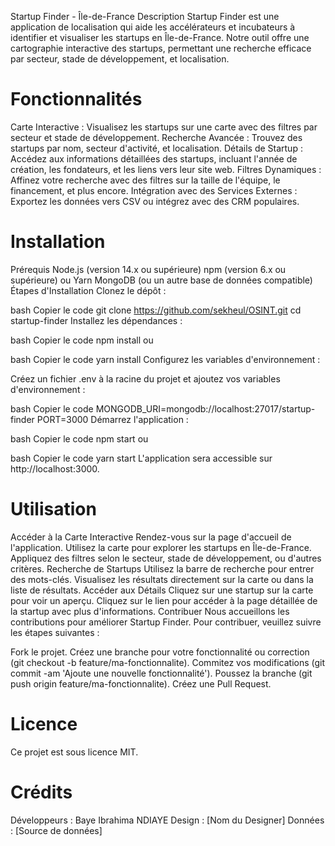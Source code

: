 Startup Finder - Île-de-France
Description
Startup Finder est une application de localisation qui aide les accélérateurs et incubateurs à identifier et visualiser les startups en Île-de-France. Notre outil offre une cartographie interactive des startups, permettant une recherche efficace par secteur, stade de développement, et localisation.

# Fonctionnalités
Carte Interactive : Visualisez les startups sur une carte avec des filtres par secteur et stade de développement.
Recherche Avancée : Trouvez des startups par nom, secteur d'activité, et localisation.
Détails de Startup : Accédez aux informations détaillées des startups, incluant l'année de création, les fondateurs, et les liens vers leur site web.
Filtres Dynamiques : Affinez votre recherche avec des filtres sur la taille de l'équipe, le financement, et plus encore.
Intégration avec des Services Externes : Exportez les données vers CSV ou intégrez avec des CRM populaires.

# Installation
Prérequis
Node.js (version 14.x ou supérieure)
npm (version 6.x ou supérieure) ou Yarn
MongoDB (ou un autre base de données compatible)
Étapes d'Installation
Clonez le dépôt :

bash
Copier le code
git clone https://github.com/sekheul/OSINT.git
cd startup-finder
Installez les dépendances :

bash
Copier le code
npm install
ou

bash
Copier le code
yarn install
Configurez les variables d'environnement :

Créez un fichier .env à la racine du projet et ajoutez vos variables d'environnement :

bash
Copier le code
MONGODB_URI=mongodb://localhost:27017/startup-finder
PORT=3000
Démarrez l'application :

bash
Copier le code
npm start
ou

bash
Copier le code
yarn start
L'application sera accessible sur http://localhost:3000.

# Utilisation
Accéder à la Carte Interactive
Rendez-vous sur la page d'accueil de l'application.
Utilisez la carte pour explorer les startups en Île-de-France.
Appliquez des filtres selon le secteur, stade de développement, ou d'autres critères.
Recherche de Startups
Utilisez la barre de recherche pour entrer des mots-clés.
Visualisez les résultats directement sur la carte ou dans la liste de résultats.
Accéder aux Détails
Cliquez sur une startup sur la carte pour voir un aperçu.
Cliquez sur le lien pour accéder à la page détaillée de la startup avec plus d'informations.
Contribuer
Nous accueillons les contributions pour améliorer Startup Finder. Pour contribuer, veuillez suivre les étapes suivantes :

Fork le projet.
Créez une branche pour votre fonctionnalité ou correction (git checkout -b feature/ma-fonctionnalite).
Commitez vos modifications (git commit -am 'Ajoute une nouvelle fonctionnalité').
Poussez la branche (git push origin feature/ma-fonctionnalite).
Créez une Pull Request.
# Licence
Ce projet est sous licence MIT.

# Crédits
Développeurs : Baye Ibrahima NDIAYE
Design : [Nom du Designer]
Données : [Source de données]


